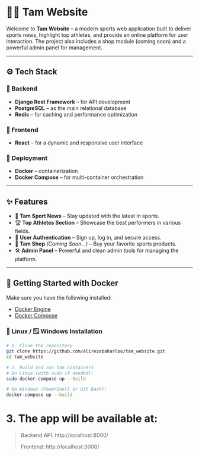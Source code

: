 # 🏋️‍♂️ Tam Website

Welcome to **Tam Website** – a modern sports web application built to deliver sports news, highlight top athletes, and provide an online platform for user interaction. The project also includes a shop module (coming soon) and a powerful admin panel for management.

---

## ⚙️ Tech Stack

### 🔧 Backend
- **Django Rest Framework** – for API development
- **PostgreSQL** – as the main relational database
- **Redis** – for caching and performance optimization

### 🎨 Frontend
- **React** – for a dynamic and responsive user interface

### 🚢 Deployment
- **Docker** – containerization
- **Docker Compose** – for multi-container orchestration

---

## ✨ Features

- 📰 **Tam Sport News** – Stay updated with the latest in sports.
- 🏆 **Top Athletes Section** – Showcase the best performers in various fields.
- 🔐 **User Authentication** – Sign up, log in, and secure access.
- 🛒 **Tam Shop** *(Coming Soon...)* – Buy your favorite sports products.
- 🛠️ **Admin Panel** – Powerful and clean admin tools for managing the platform.

---

## 🚀 Getting Started with Docker

Make sure you have the following installed:

- [Docker Engine](https://docs.docker.com/get-docker/)
- [Docker Compose](https://docs.docker.com/compose/)

### 🐧 Linux / 🪟 Windows Installation

```bash
# 1. Clone the repository
git clone https://github.com/alirezabaharloo/tam_website.git
cd tam_website

# 2. Build and run the containers
# On Linux (with sudo if needed):
sudo docker-compose up --build

# On Windows (PowerShell or Git Bash):
docker-compose up --build
```
# 3. The app will be available at:
> Backend API: http://localhost:8000/
> 
> Frontend: http://localhost:3000/
